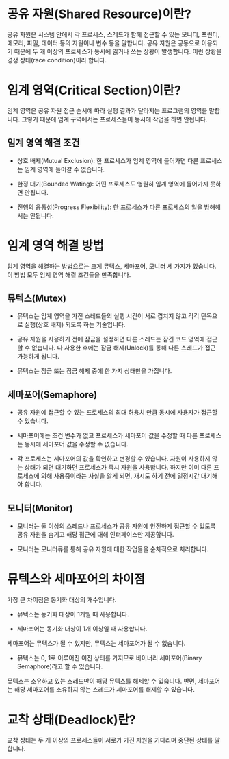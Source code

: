 # 공유 자원(Shared Resource)이란?

공유 자원은 시스템 안에서 각 프로세스, 스레드가 함께 접근할 수 있는 모니터, 프린터, 메모리, 파일, 데이터 등의 자원이나 변수 등을 말합니다. 공유 자원은 공동으로 이용되기 때문에 두 개 이상의 프로세스가 동시에 읽거나 쓰는 상황이 발생합니다. 이런 상황을 경쟁 상태(race condition)이라 합니다.

# 임계 영역(Critical Section)이란?

임계 영역은 공유 자원 접근 순서에 따라 실행 결과가 달라지는 프로그램의 영역을 말합니다. 그렇기 때문에 임계 구역에서는 프로세스들이 동시에 작업을 하면 안됩니다. 

## 임계 영역 해결 조건

- 상호 배제(Mutual Exclusion): 한 프로세스가 임계 영역에 들어가면 다른 프로세스는 임계 영역에 들어갈 수 없습니다.

- 한정 대기(Bounded Wating): 어떤 프로세스도 영원히 임계 영역에 들어가지 못하면 안됩니다.

- 진행의 융통성(Progress Flexibility): 한 프로세스가 다른 프로세스의 일을 방해해서는 안됩니다.

# 임계 영역 해결 방법

임계 영역을 해결하는 방법으로는 크게 뮤텍스, 세마포어, 모니터 세 가지가 있습니다. 이 방법 모두 임계 영역 해결 조건들을 만족합니다.

## 뮤텍스(Mutex)

- 뮤텍스는 임계 영역을 가진 스레드들의 실행 시간이 서로 겹치지 않고 각각 단독으로 실행(상호 배제) 되도록 하는 기술입니다. 

- 공유 자원을 사용하기 전에 잠금을 설정하면 다른 스레드는 잠긴 코드 영역에 접근할 수 없습니다. 다 사용한 후에는 잠금 해제(Unlock)를 통해 다른 스레드가 접근 가능하게 됩니다.

- 뮤텍스는 잠금 또는 잠금 해제 중에 한 가지 상태만을 가집니다.

## 세마포어(Semaphore)

- 공유 자원에 접근할 수 있는 프로세스의 최대 허용치 만큼 동시에 사용자가 접근할 수 있습니다.

- 세마포어에는 조건 변수가 없고 프로세스가 세마포어 값을 수정할 때 다른 프로세스는 동시에 세마포어 값을 수정할 수 없습니다.

- 각 프로세스는 세마포어의 값을 확인하고 변경할 수 있습니다. 자원이 사용하지 않는 상태가 되면 대기하던 프로세스가 즉시 자원을 사용합니다. 하지만 이미 다른 프로세스에 의해 사용중이라는 사실을 알게 되면, 재시도 하기 전에 일정시간 대기해야 합니다.

## 모니터(Monitor)

- 모니터는 둘 이상의 스레드나 프로세스가 공유 자원에 안전하게 접근할 수 있도록 공유 자원을 숨기고 해당 접근에 대해 인터페이스만 제공합니다.

- 모니터는 모니터큐를 통해 공유 자원에 대한 작업들을 순차적으로 처리합니다.


# 뮤텍스와 세마포어의 차이점

가장 큰 차이점은 동기화 대상의 개수입니다.

- 뮤텍스는 동기화 대상이 1개일 때 사용합니다.

- 세마포어는 동기화 대상이 1개 이상일 때 사용합니다.

세마포어는 뮤텍스가 될 수 있지만, 뮤텍스는 세마포어가 될 수 없습니다.

- 뮤텍스는 0, 1로 이루어진 이진 상태를 가지므로 바이너리 세마포어(Binary Semaphore)라고 할 수 있습니다.

뮤텍스는 소유하고 있는 스레드만이 해당 뮤텍스를 해제할 수 있습니다. 반면, 세마포어는 해당 세마포어를 소유하지 않는 스레드가 세마포어를 해제할 수 있습니다.

# 교착 상태(Deadlock)란?

교착 상태는 두 개 이상의 프로세스들이 서로가 가진 자원을 기다리며 중단된 상태를 말합니다.